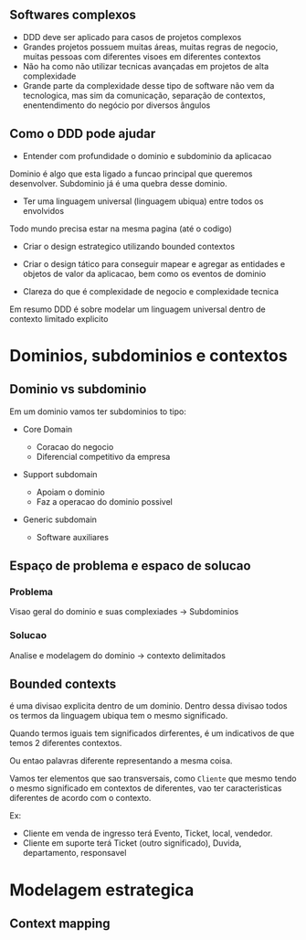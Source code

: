 ## Softwares complexos

- DDD deve ser aplicado para casos de projetos complexos
- Grandes projetos possuem muitas áreas, muitas regras de negocio, muitas pessoas com diferentes visoes em diferentes contextos
- Não ha como não utilizar tecnicas avançadas em projetos de alta complexidade
- Grande parte da complexidade desse tipo de software não vem da tecnologica, mas sim da comunicação, separação de contextos, enentendimento do negócio por diversos ângulos


## Como o DDD pode ajudar

- Entender com profundidade o dominio e subdominio da aplicacao

Dominio é algo que esta ligado a funcao principal que queremos desenvolver.
Subdominio já é uma quebra desse dominio.

- Ter uma linguagem universal (linguagem ubiqua) entre todos os envolvidos

Todo mundo precisa estar na mesma pagina (até o codigo)

- Criar o design estrategico utilizando bounded contextos

- Criar o design tático para conseguir mapear e agregar as entidades e objetos de valor da aplicacao, bem como os eventos de dominio

- Clareza do que é complexidade de negocio e complexidade tecnica

Em resumo DDD é sobre modelar um linguagem universal dentro de contexto limitado explicito


# Dominios, subdominios e contextos

## Dominio vs subdominio

Em um dominio vamos ter subdominios to tipo:

- Core Domain
    - Coracao do negocio
    - Diferencial competitivo da empresa

- Support subdomain
    - Apoiam o dominio
    - Faz a operacao do dominio possivel
- Generic subdomain
    - Software auxiliares


## Espaço de problema e espaco de solucao

### Problema

Visao geral do dominio e suas complexiades -> Subdominios

### Solucao

Analise e modelagem do dominio -> contexto delimitados

## Bounded contexts

é uma divisao explicita dentro de um dominio. Dentro dessa divisao todos os termos da linguagem ubiqua tem o mesmo significado.

Quando termos iguais tem significados dirferentes, é um indicativos de que temos 2 diferentes contextos.

Ou entao palavras diferente representando a mesma coisa.

Vamos ter elementos que sao transversais, como `Cliente` que mesmo tendo o mesmo significado em contextos de diferentes, vao ter caracteristicas diferentes de acordo com o contexto. 

Ex: 
- Cliente em venda de ingresso terá Evento, Ticket, local, vendedor.
- Cliente em suporte terá Ticket (outro significado), Duvida, departamento, responsavel

# Modelagem estrategica

## Context mapping

